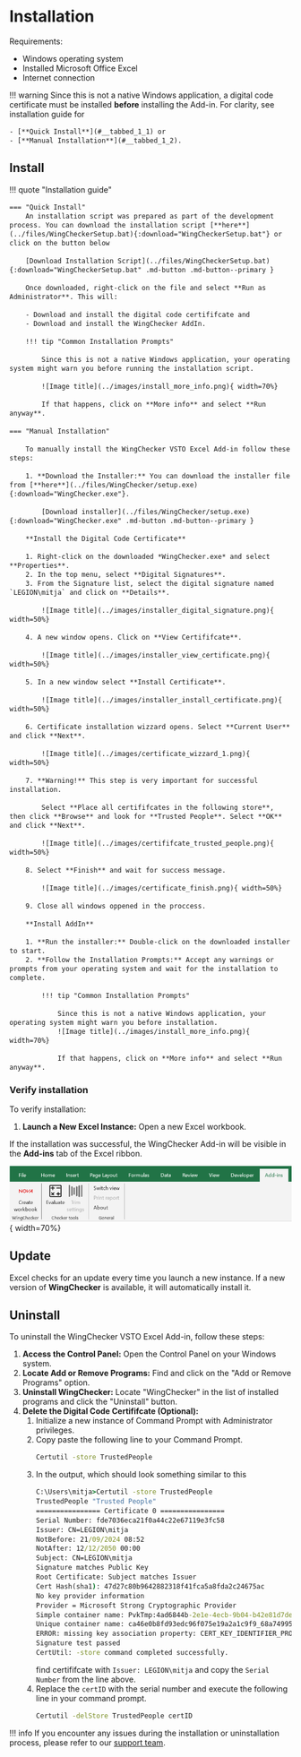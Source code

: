 # Installation

Requirements:

- Windows operating system
- Installed Microsoft Office Excel
- Internet connection

!!! warning 
    Since this is not a native Windows application, a digital code certificate must be installed **before** installing the Add-in. For clarity, see installation guide for

    - [**Quick Install**](#__tabbed_1_1) or 
    - [**Manual Installation**](#__tabbed_1_2).

## Install

!!! quote "Installation guide"

    === "Quick Install"
        An installation script was prepared as part of the development process. You can download the installation script [**here**](../files/WingCheckerSetup.bat){:download="WingCheckerSetup.bat"} or click on the button below

        [Download Installation Script](../files/WingCheckerSetup.bat){:download="WingCheckerSetup.bat" .md-button .md-button--primary }

        Once downloaded, right-click on the file and select **Run as Administrator**. This will:

        - Download and install the digital code certififcate and
        - Download and install the WingChecker AddIn.

        !!! tip "Common Installation Prompts"

            Since this is not a native Windows application, your operating system might warn you before running the installation script.

            ![Image title](../images/install_more_info.png){ width=70%}

            If that happens, click on **More info** and select **Run anyway**.

    === "Manual Installation"

        To manually install the WingChecker VSTO Excel Add-in follow these steps:

        1. **Download the Installer:** You can download the installer file from [**here**](../files/WingChecker/setup.exe){:download="WingChecker.exe"}.

            [Download installer](../files/WingChecker/setup.exe){:download="WingChecker.exe" .md-button .md-button--primary }

        **Install the Digital Code Certificate**

        1. Right-click on the downloaded *WingChecker.exe* and select **Properties**. 
        2. In the top menu, select **Digital Signatures**. 
        3. From the Signature list, select the digital signature named `LEGION\mitja` and click on **Details**.

            ![Image title](../images/installer_digital_signature.png){ width=50%}

        4. A new window opens. Click on **View Certififcate**.

            ![Image title](../images/installer_view_certificate.png){ width=50%}

        5. In a new window select **Install Certificate**.

            ![Image title](../images/installer_install_certificate.png){ width=50%}

        6. Certificate installation wizzard opens. Select **Current User** and click **Next**.

            ![Image title](../images/certificate_wizzard_1.png){ width=50%}

        7. **Warning!** This step is very important for successful installation. 
            
            Select **Place all certififcates in the following store**, then click **Browse** and look for **Trusted People**. Select **OK** and click **Next**.

            ![Image title](../images/certififcate_trusted_people.png){ width=50%}

        8. Select **Finish** and wait for success message.

            ![Image title](../images/certificate_finish.png){ width=50%}

        9. Close all windows oppened in the proccess.

        **Install AddIn**

        1. **Run the installer:** Double-click on the downloaded installer to start.
        2. **Follow the Installation Prompts:** Accept any warnings or prompts from your operating system and wait for the installation to complete.
            
            !!! tip "Common Installation Prompts"

                Since this is not a native Windows application, your operating system might warn you before installation.
                ![Image title](../images/install_more_info.png){ width=70%}

                If that happens, click on **More info** and select **Run anyway**.

        
### Verify installation

To verify installation:

1. **Launch a New Excel Instance:** Open a new Excel workbook.

If the installation was successful, the WingChecker Add-in will be visible in the **Add-ins** tab of the Excel ribbon.

![Image title](../images/verify_installation.png){ width=70%}

## Update

Excel checks for an update every time you launch a new instance. If a new version of **WingChecker** is available, it will automatically install it.

## Uninstall

To uninstall the WingChecker VSTO Excel Add-in, follow these steps:

1. **Access the Control Panel:** Open the Control Panel on your Windows system.
2. **Locate Add or Remove Programs:** Find and click on the "Add or Remove Programs" option.
3. **Uninstall WingChecker:** Locate "WingChecker" in the list of installed programs and click the "Uninstall" button.
4. **Delete the Digital Code Certififcate (Optional):**
    1. Initialize a new instance of Command Prompt with Administrator privileges.
    2. Copy paste the following line to your Command Prompt.
        ```bat
        Certutil -store TrustedPeople
        ```
    3. In the output, which should look something similar to this
        ```bat hl_lines="4 5"
        C:\Users\mitja>Certutil -store TrustedPeople
        TrustedPeople "Trusted People"
        ================ Certificate 0 ================
        Serial Number: fde7036eca21f0a44c22e67119e3fc58
        Issuer: CN=LEGION\mitja
        NotBefore: 21/09/2024 08:52
        NotAfter: 12/12/2050 00:00
        Subject: CN=LEGION\mitja
        Signature matches Public Key
        Root Certificate: Subject matches Issuer
        Cert Hash(sha1): 47d27c80b9642882318f41fca5a8fda2c24675ac
        No key provider information
        Provider = Microsoft Strong Cryptographic Provider
        Simple container name: PvkTmp:4ad6844b-2e1e-4ecb-9b04-b42e81d7ded2
        Unique container name: ca46e0b8fd93edc96f075e19a2a1c9f9_68a74995-8b4e-4347-8ef8-7339d1e1b982
        ERROR: missing key association property: CERT_KEY_IDENTIFIER_PROP_ID
        Signature test passed
        CertUtil: -store command completed successfully.
        ```
        find certififcate with `Issuer: LEGION\mitja` and copy the `Serial Number` from the line above.
    4. Replace the `certID` with the serial number and execute the following line in your command prompt.
        ```bat
        Certutil -delStore TrustedPeople certID
        ```
!!! info
    If you encounter any issues during the installation or uninstallation process, please refer to our [support team](../support/support.md).
